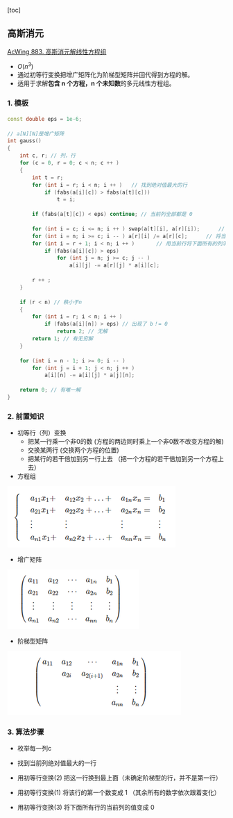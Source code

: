 [toc]

## 高斯消元

[AcWing 883. 高斯消元解线性方程组](https://www.acwing.com/problem/content/description/885/)

+ $O(n^3)$
+ 通过初等行变换把增广矩阵化为阶梯型矩阵并回代得到方程的解。
+ 适用于求解**包含 n 个方程，n 个未知数**的多元线性方程组。

### 1. 模板

```c++
const double eps = 1e-6;

// a[N][N]是增广矩阵
int gauss()
{
    int c, r; // 列，行
    for (c = 0, r = 0; c < n; c ++ )
    {
        int t = r;
        for (int i = r; i < n; i ++ )   // 找到绝对值最大的行
            if (fabs(a[i][c]) > fabs(a[t][c]))
                t = i;

        if (fabs(a[t][c]) < eps) continue; // 当前列全部都是 0

        for (int i = c; i <= n; i ++ ) swap(a[t][i], a[r][i]);      // 将绝对值最大的行换到最顶端   
        for (int i = n; i >= c; i -- ) a[r][i] /= a[r][c];      // 将当前上的首位变成1
        for (int i = r + 1; i < n; i ++ )       // 用当前行将下面所有的列消成0
            if (fabs(a[i][c]) > eps)
                for (int j = n; j >= c; j -- )
                    a[i][j] -= a[r][j] * a[i][c];

        r ++ ;
    }

    if (r < n) // 秩小于n
    {
        for (int i = r; i < n; i ++ )
            if (fabs(a[i][n]) > eps) // 出现了 b！= 0
                return 2; // 无解
        return 1; // 有无穷解
    }

    for (int i = n - 1; i >= 0; i -- )
        for (int j = i + 1; j < n; j ++ )
            a[i][n] -= a[i][j] * a[j][n];

    return 0; // 有唯一解
}
```



### 2. 前置知识

+ 初等行（列）变换
  + 把某一行乘一个非0的数 (方程的两边同时乘上一个非0数不改变方程的解)
  + 交换某两行 (交换两个方程的位置)
  + 把某行的若干倍加到另一行上去 （把一个方程的若干倍加到另一个方程上去）
+ 方程组

![image-20201214111658253](assets/image-20201214111658253.png)

+ 增广矩阵

![image-20201214111720281](assets/image-20201214111720281.png)

+ 阶梯型矩阵

![image-20201214111734271](assets/image-20201214111734271.png)

### 3. 算法步骤

+ 枚举每一列c

+ 找到当前列绝对值最大的一行
+ 用初等行变换(2) 把这一行换到最上面（未确定阶梯型的行，并不是第一行）
+ 用初等行变换(1) 将该行的第一个数变成 1 （其余所有的数字依次跟着变化）
+ 用初等行变换(3) 将下面所有行的当前列的值变成 0

















